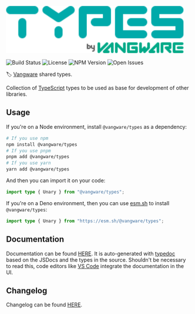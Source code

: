 <img alt="Vangware's Types" src="./logo.svg" height="128" />

![Build Status][build-status-badge] ![License][license-badge]
![NPM Version][npm-version-badge] ![Open Issues][open-issues-badge]

🏷️ [Vangware][vangware] shared types.

Collection of [TypeScript][typescript] types to be used as base for development
of other libraries.

## Usage

If you're on a Node environment, install `@vangware/types` as a dependency:

```bash
# If you use npm
npm install @vangware/types
# If you use pnpm
pnpm add @vangware/types
# If you use yarn
yarn add @vangware/types
```

And then you can import it on your code:

```typescript
import type { Unary } from "@vangware/types";
```

If you're on a Deno environment, then you can use [esm.sh][esm.sh] to install
`@vangware/types`:

```typescript
import type { Unary } from "https://esm.sh/@vangware/types";
```

## Documentation

Documentation can be found [HERE][documentation]. It is auto-generated with
[typedoc][typedoc] based on the JSDocs and the types in the source. Shouldn't be
necessary to read this, code editors like [VS Code][vscode] integrate the
documentation in the UI.

## Changelog

Changelog can be found [HERE][changelog].

<!-- Reference -->

[build-status-badge]:
	https://img.shields.io/github/workflow/status/vangware/types/Test.svg?style=for-the-badge&labelColor=666&color=0a8&link=https://github.com/vangware/types/actions
[changelog]: https://github.com/vangware/types/blob/main/CHANGELOG.md
[documentation]: https://types.vangware.com
[esm.sh]: https://esm.sh
[license-badge]:
	https://img.shields.io/npm/l/@vangware/types.svg?style=for-the-badge&labelColor=666&color=0a8&link=https://github.com/vangware/types/blob/main/LICENSE
[npm-version-badge]:
	https://img.shields.io/npm/v/@vangware/types.svg?style=for-the-badge&labelColor=666&color=0a8&link=https://npm.im/@vangware/types
[open-issues-badge]:
	https://img.shields.io/github/issues/vangware/types.svg?style=for-the-badge&labelColor=666&color=0a8&link=https://github.com/vangware/types/issues
[typedoc]: https://typedoc.org/
[typescript]: https://www.typescriptlang.org/
[vangware]: https://vangware.com
[vscode]: https://code.visualstudio.com/
